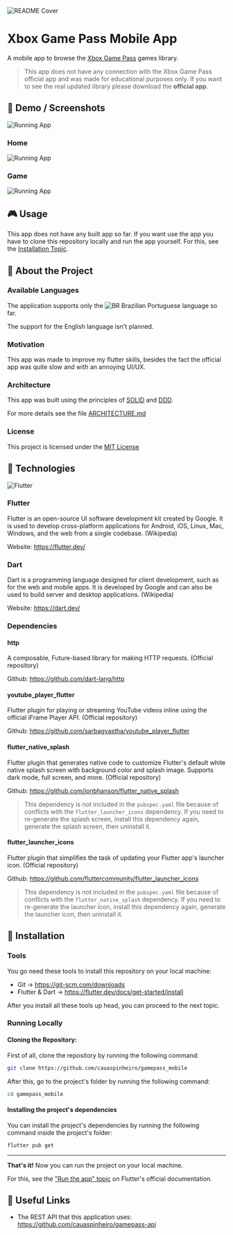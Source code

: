 ![README Cover](/.github/cover.png)

# Xbox Game Pass Mobile App

A mobile app to browse the [Xbox Game Pass](https://www.xbox.com/en-us/xbox-game-pass) games library.

> This app does not have any connection with the Xbox Game Pass official app and was made for educational purposes only. If you want to see the real updated library please download the **official app**.

## :iphone: Demo / Screenshots

![Running App](.github/screen.gif)

### Home

![Running App](.github/home.png)

### Game

![Running App](.github/game.png)

## :video_game: Usage

This app does not have any built app so far. If you want use the app you have to clone this repository locally and run the app yourself. For this, see the [Installation Topic](#construction_worker-installation).

## :page_facing_up: About the Project

### Available Languages

The application supports only the ![BR](/.github/BR.png) Brazilian Portuguese language so far.

The support for the English language isn't planned.

### Motivation

This app was made to improve my flutter skills, besides the fact the official app was quite slow and with an annoying UI/UX.

### Architecture

This app was built using the principles of [SOLID](https://en.wikipedia.org/wiki/SOLID) and [DDD](https://en.wikipedia.org/wiki/Domain-driven_design).

For more details see the file [ARCHITECTURE.md](ARCHITECTURE.md)

### License

This project is licensed under the [MIT License](LICENSE)

## :test_tube: Technologies

![Flutter](https://buttercms.com/static/images/tech_banners/Flutter.2d1998a6f272.png)

### Flutter

Flutter is an open-source UI software development kit created by Google. It is used to develop cross-platform applications for Android, iOS, Linux, Mac, Windows, and the web from a single codebase. (Wikipedia)

Website: https://flutter.dev/

### Dart

Dart is a programming language designed for client development, such as for the web and mobile apps. It is developed by Google and can also be used to build server and desktop applications. (Wikipedia)

Website: https://dart.dev/

### Dependencies

#### http

A composable, Future-based library for making HTTP requests. (Official repository)

Github: https://github.com/dart-lang/http

#### youtube_player_flutter

Flutter plugin for playing or streaming YouTube videos inline using the official iFrame Player API. (Official repository)

Github: https://github.com/sarbagyastha/youtube_player_flutter

#### flutter_native_splash

Flutter plugin that generates native code to customize Flutter's default white native splash screen with background color and splash image. Supports dark mode, full screen, and more. (Official repository)

Github: https://github.com/jonbhanson/flutter_native_splash

> This dependency is not included in the `pubspec.yaml` file because of conflicts with the `flutter_launcher_icons` dependency. If you need to re-generate the splash screen, install this dependency again, generate the splash screen, then uninstall it.

#### flutter_launcher_icons

Flutter plugin that simplifies the task of updating your Flutter app's launcher icon. (Official repository)

Github: https://github.com/fluttercommunity/flutter_launcher_icons

> This dependency is not included in the `pubspec.yaml` file because of conflicts with the `flutter_native_splash` dependency. If you need to re-generate the launcher icon, install this dependency again, generate the launcher icon, then uninstall it.

## :construction_worker: Installation

### Tools

You go need these tools to install this repository on your local machine:

- Git -> https://git-scm.com/downloads
- Flutter & Dart -> https://flutter.dev/docs/get-started/install

After you install all these tools up head, you can proceed to the next topic.

### Running Locally

#### Cloning the Repository:

First of all, clone the repository by running the following command:

```bash
git clone https://github.com/cauaspinheiro/gamepass_mobile
```

After this, go to the project's folder by running the following command:

```bash
cd gamepass_mobile
```

#### Installing the project's dependencies

You can install the project's dependencies by running the following command inside the project's folder:

```bash
flutter pub get
```

---

**That's it!** Now you can run the project on your local machine.

For this, see the ["Run the app" topic](https://flutter.dev/docs/get-started/test-drive?tab=terminal) on Flutter's official documentation.

## :link: Useful Links

- The REST API that this application uses: https://github.com/cauaspinheiro/gamepass-api
